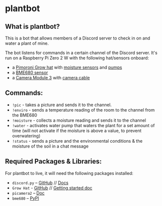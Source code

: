 # **plantbot**

## **What is plantbot?**
This is a bot that allows members of a Discord server to check in on and water a plant of mine.

The bot listens for commands in a certain channel of the Discord server. It's run on a Raspberry Pi Zero 2 W with the following hat/sensors onboard:
- a [Pimoroni Grow hat](https://shop.pimoroni.com/products/grow?variant=32208365486163) with [moisture sensors](https://shop.pimoroni.com/products/grow-moisture-sensor-pack-of-3?variant=32271401123923) and [pumps](https://shop.pimoroni.com/products/mini-pump?variant=39273944907859)
- a [BME680 sensor](https://shop.pimoroni.com/products/bme680-breakout?variant=12491552129107)
- a [Camera Module 3](https://shop.pimoroni.com/products/raspberry-pi-camera-module-3?variant=40448391774291) with [camera cable](https://shop.pimoroni.com/products/camera-cable-raspberry-pi-zero-edition?variant=32092803891283)

## **Commands:**
- `!pic` - takes a picture and sends it to the channel.
- `!enviro` - sends a temperature reading of the room to the channel from the BME680
- `!moisture` - collects a moisture reading and sends it to the channel
- `!water` - activates water pump that waters the plant for a set amount of time (will not activate if the moisture is above a value, to prevent overwatering)
- `!status` - sends a picture and the environmental conditions & the moisture of the soil in a chat message

## **Required Packages & Libraries:**
For plantbot to live, it will need the following packages installed:
- `discord.py` – [GitHub](https://github.com/Rapptz/discord.py) // [Docs](https://discordpy.readthedocs.io/en/stable/index.html#)
- `Grow Hat` - [GitHub](https://github.com/pimoroni/grow-python) // [Getting started doc](https://learn.pimoroni.com/article/assembling-grow#introduction)
- `picamera2` – [Doc](https://datasheets.raspberrypi.com/camera/picamera2-manual.pdf)
- `bme680` – [PyPI](https://pypi.org/project/bme680/)